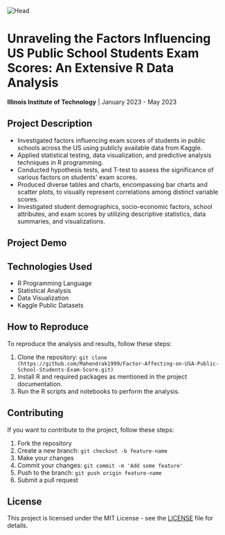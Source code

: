 ![Head](https://media.licdn.com/dms/image/C5612AQHhq7KTcg8iMQ/article-cover_image-shrink_600_2000/0/1625805386779?e=2147483647&v=beta&t=0P1-tl8LfgAKeKVAZjkbVl3pC-i-CyRktHUIck4bUiI)
<html>
<head>
  
</head>
<body>
  <h1>Unraveling the Factors Influencing US Public School Students Exam Scores: An Extensive R Data Analysis</h1>
  
  <p><strong>Illinois Institute of Technology</strong> | January 2023 - May 2023</p>
  
  <h2>Project Description</h2>
  <ul>
    <li>Investigated factors influencing exam scores of students in public schools across the US using publicly available data from Kaggle.</li>
    <li>Applied statistical testing, data visualization, and predictive analysis techniques in R programming.</li>
    <li>Conducted hypothesis tests, and T-test to assess the significance of various factors on students' exam scores.</li>
    <li>Produced diverse tables and charts, encompassing bar charts and scatter plots, to visually represent correlations among distinct variable scores.</li>
    <li>Investigated student demographics, socio-economic factors, school attributes, and exam scores by utilizing descriptive statistics, data summaries, and visualizations.</li>
  </ul>
  
  <h2>Project Demo</h2>
  <!-- Add a link to a demo or relevant screenshots if available -->
  
  <h2>Technologies Used</h2>
  <ul>
    <li>R Programming Language</li>
    <li>Statistical Analysis</li>
    <li>Data Visualization</li>
    <li>Kaggle Public Datasets</li>
  </ul>
  
  <h2>How to Reproduce</h2>
  <p>To reproduce the analysis and results, follow these steps:</p>
  <ol>
    <li>Clone the repository: <code>git clone (https://github.com/Mahendrak1999/Factor-Affecting-on-USA-Public-School-Students-Exam-Score.git)</code></li>
    <li>Install R and required packages as mentioned in the project documentation.</li>
    <li>Run the R scripts and notebooks to perform the analysis.</li>
  </ol>
  
  <h2>Contributing</h2>
  <p>If you want to contribute to the project, follow these steps:</p>
  <ol>
    <li>Fork the repository</li>
    <li>Create a new branch: <code>git checkout -b feature-name</code></li>
    <li>Make your changes</li>
    <li>Commit your changes: <code>git commit -m 'Add some feature'</code></li>
    <li>Push to the branch: <code>git push origin feature-name</code></li>
    <li>Submit a pull request</li>
  </ol>
  
  <h2>License</h2>
  <p>This project is licensed under the MIT License - see the <a href="LICENSE">LICENSE</a> file for details.</p>
</body>
</html>
